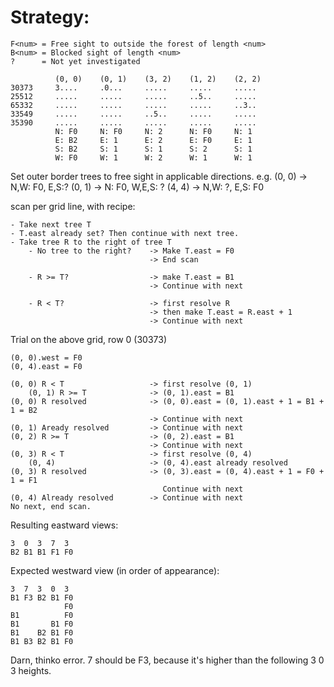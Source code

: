 Strategy:
=========

```
F<num> = Free sight to outside the forest of length <num>
B<num> = Blocked sight of length <num>
?      = Not yet investigated

          (0, 0)    (0, 1)    (3, 2)    (1, 2)    (2, 2)
30373     3....     .0...     .....     .....     .....
25512     .....     .....     .....     ..5..     .....
65332     .....     .....     .....     .....     ..3..
33549     .....     .....     ..5..     .....     .....
35390     .....     .....     .....     .....     .....
          N: F0     N: F0     N: 2      N: F0     N: 1
          E: B2     E: 1      E: 2      E: F0     E: 1
          S: B2     S: 1      S: 1      S: 2      S: 1
          W: F0     W: 1      W: 2      W: 1      W: 1
```

Set outer border trees to free sight in applicable directions. e.g.
(0, 0) -> N,W: F0, E,S:?
(0, 1) -> N: F0, W,E,S: ?
(4, 4) -> N,W: ?, E,S: F0

scan per grid line, with recipe:
```
- Take next tree T
- T.east already set? Then continue with next tree.
- Take tree R to the right of tree T
    - No tree to the right?    -> Make T.east = F0
                               -> End scan

    - R >= T?                  -> make T.east = B1
                               -> Continue with next

    - R < T?                   -> first resolve R
                               -> then make T.east = R.east + 1
                               -> Continue with next
```

Trial on the above grid, row 0 (30373)

```
(0, 0).west = F0
(0, 4).east = F0

(0, 0) R < T                   -> first resolve (0, 1)
    (0, 1) R >= T              -> (0, 1).east = B1
(0, 0) R resolved              -> (0, 0).east = (0, 1).east + 1 = B1 + 1 = B2
                               -> Continue with next
(0, 1) Aready resolved         -> Continue with next    
(0, 2) R >= T                  -> (0, 2).east = B1
                               -> Continue with next
(0, 3) R < T                   -> first resolve (0, 4)
    (0, 4)                     -> (0, 4).east already resolved
(0, 3) R resolved              -> (0, 3).east = (0, 4).east + 1 = F0 + 1 = F1
                                  Continue with next
(0, 4) Already resolved        -> Continue with next
No next, end scan.                                 
```

Resulting eastward views:
```
3  0  3  7  3
B2 B1 B1 F1 F0
```

Expected westward view (in order of appearance):
```
3  7  3  0  3
B1 F3 B2 B1 F0
            F0
B1          F0
B1       B1 F0
B1    B2 B1 F0
B1 B3 B2 B1 F0
```
Darn, thinko error.
7 should be F3, because it's higher than the following 3 0 3 heights.